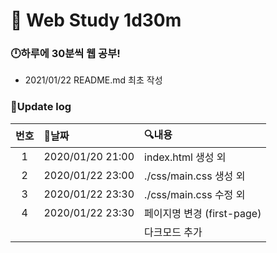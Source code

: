 # 📖 Web Study 1d30m 
### 🕛하루에 30분씩 웹 공부!

- 2021/01/22 README.md 최초 작성

### 💾Update log
|번호|📃날짜|🔍내용|
|:-:|:----|:--------|
|1|2020/01/20 21:00|index.html 생성 외|
|2|2020/01/22 23:00|./css/main.css 생성 외|
|3|2020/01/22 23:30|./css/main.css 수정 외|
|4|2020/01/22 23:30| 페이지명 변경 (first-page)|
|||다크모드 추가|

